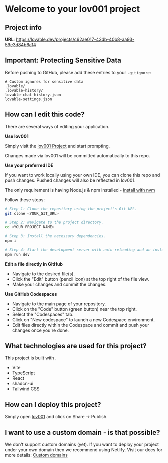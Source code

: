 # Welcome to your lov001 project

## Project info

**URL**: https://lovable.dev/projects/c62ae017-43db-40b8-aa93-59e3d84b6a14

## Important: Protecting Sensitive Data

Before pushing to GitHub, please add these entries to your `.gitignore`:
```
# Custom ignores for sensitive data
.lovable/
.lovable-history/
lovable-chat-history.json
lovable-settings.json
```

## How can I edit this code?

There are several ways of editing your application.

**Use lov001**

Simply visit the [lov001 Project](https://lovable.dev/projects/c62ae017-43db-40b8-aa93-59e3d84b6a14) and start prompting.

Changes made via lov001 will be committed automatically to this repo.

**Use your preferred IDE**

If you want to work locally using your own IDE, you can clone this repo and push changes. Pushed changes will also be reflected in lov001.

The only requirement is having Node.js & npm installed - [install with nvm](https://github.com/nvm-sh/nvm#installing-and-updating)

Follow these steps:

```sh
# Step 1: Clone the repository using the project's Git URL.
git clone <YOUR_GIT_URL>

# Step 2: Navigate to the project directory.
cd <YOUR_PROJECT_NAME>

# Step 3: Install the necessary dependencies.
npm i

# Step 4: Start the development server with auto-reloading and an instant preview.
npm run dev
```

**Edit a file directly in GitHub**

- Navigate to the desired file(s).
- Click the "Edit" button (pencil icon) at the top right of the file view.
- Make your changes and commit the changes.

**Use GitHub Codespaces**

- Navigate to the main page of your repository.
- Click on the "Code" button (green button) near the top right.
- Select the "Codespaces" tab.
- Click on "New codespace" to launch a new Codespace environment.
- Edit files directly within the Codespace and commit and push your changes once you're done.

## What technologies are used for this project?

This project is built with .

- Vite
- TypeScript
- React
- shadcn-ui
- Tailwind CSS

## How can I deploy this project?

Simply open [lov001](https://lovable.dev/projects/c62ae017-43db-40b8-aa93-59e3d84b6a14) and click on Share -> Publish.

## I want to use a custom domain - is that possible?

We don't support custom domains (yet). If you want to deploy your project under your own domain then we recommend using Netlify. Visit our docs for more details: [Custom domains](https://docs.lovable.dev/tips-tricks/custom-domain/)